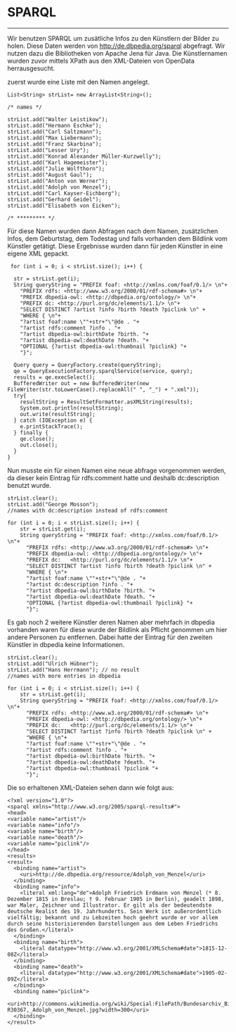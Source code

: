 # SPARQL

------------

Wir benutzen SPARQL um zusätliche Infos zu den Künstlern der Bilder zu holen. Diese Daten werden von http://de.dbpedia.org/sparql abgefragt. Wir nutzen dazu die Bibliotheken von Apache Jena für Java.
Die Künstlernamen wurden zuvor mittels XPath aus den XML-Dateien von OpenData herrausgesucht.


zuerst wurde eine Liste mit den Namen angelegt.    
 
    List<String> strList= new ArrayList<String>();

    /* names */

    strList.add("Walter Leistikow");
    strList.add("Hermann Eschke");
    strList.add("Carl Saltzmann");
    strList.add("Max Liebermann");
    strList.add("Franz Skarbina");
    strList.add("Lesser Ury");
    strList.add("Konrad Alexander Müller-Kurzwelly");
    strList.add("Karl Hagemeister");
    strList.add("Julie Wolfthorn");
    strList.add("August Gaul");
    strList.add("Anton von Werner");
    strList.add("Adolph von Menzel");
    strList.add("Carl Kayser-Eichberg");
    strList.add("Gerhard Geidel"); 
    strList.add("Elisabeth von Eicken"); 

    /* ********* */

Für diese Namen wurden dann Abfragen nach dem Namen, zusätzlichen Infos, dem Geburtstag, dem Todestag und falls vorhanden dem Bildlink vom Künstler getätigt.
Diese Ergebnisse wurden dann für jeden Künstler in eine eigene XML gepackt.


     for (int i = 0; i < strList.size(); i++) {

      str = strList.get(i);
      String queryString = "PREFIX foaf: <http://xmlns.com/foaf/0.1/> \n"+
        "PREFIX rdfs: <http://www.w3.org/2000/01/rdf-schema#> \n"+
        "PREFIX dbpedia-owl: <http://dbpedia.org/ontology/> \n"+
        "PREFIX dc:	<http://purl.org/dc/elements/1.1/> \n"+
        "SELECT DISTINCT ?artist ?info ?birth ?death ?piclink \n" +
        "WHERE { \n"+
        "?artist foaf:name \""+str+"\"@de . "+
        "?artist rdfs:comment ?info . "+
        "?artist dbpedia-owl:birthDate ?birth. "+
        "?artist dbpedia-owl:deathDate ?death. "+
        "OPTIONAL {?artist dbpedia-owl:thumbnail ?piclink} "+
        "}";
       
      Query query = QueryFactory.create(queryString);
      qe = QueryExecutionFactory.sparqlService(service, query);
      results = qe.execSelect();
      BufferedWriter out = new BufferedWriter(new FileWriter(str.toLowerCase().replaceAll(" ", "_") + ".xml"));
      try{
        resultString = ResultSetFormatter.asXMLString(results);
        System.out.println(resultString);
        out.write(resultString);
      } catch (IOException e) {
        e.printStackTrace();
      } finally {
        qe.close();
        out.close();
      }
    } 


Nun musste ein für einen Namen eine neue abfrage vorgenommen werden, da dieser kein Eintrag für rdfs:comment hatte und deshalb dc:description benutzt wurde.


    strList.clear(); 
    strList.add("George Mosson");
    //names with dc:description instead of rdfs:comment
    
    for (int i = 0; i < strList.size(); i++) {
        str = strList.get(i);
        String queryString = "PREFIX foaf: <http://xmlns.com/foaf/0.1/> \n"+
          "PREFIX rdfs: <http://www.w3.org/2000/01/rdf-schema#> \n"+
          "PREFIX dbpedia-owl: <http://dbpedia.org/ontology/> \n"+
          "PREFIX dc:	<http://purl.org/dc/elements/1.1/> \n"+
          "SELECT DISTINCT ?artist ?info ?birth ?death ?piclink \n" +
          "WHERE { \n"+
          "?artist foaf:name \""+str+"\"@de . "+
          "?artist dc:description ?info . "+
          "?artist dbpedia-owl:birthDate ?birth. "+
          "?artist dbpedia-owl:deathDate ?death. "+
          "OPTIONAL {?artist dbpedia-owl:thumbnail ?piclink} "+
          "}";

 Es gab noch 2 weitere Künstler deren Namen aber mehrfach in dbpedia vorhanden waren für diese wurde der Bildlink als Pflicht genommen um hier andere Personen zu entfernen. Dabei hatte der Eintrag für den zweiten Künstler in dbpedia keine Informationen.


    strList.clear();
    strList.add("Ulrich Hübner"); 
    strList.add("Hans Herrmann"); // no result
    //names with more entries in dbpedia
    
    for (int i = 0; i < strList.size(); i++) {
        str = strList.get(i);
        String queryString = "PREFIX foaf: <http://xmlns.com/foaf/0.1/> \n"+
          "PREFIX rdfs: <http://www.w3.org/2000/01/rdf-schema#> \n"+
          "PREFIX dbpedia-owl: <http://dbpedia.org/ontology/> \n"+
          "PREFIX dc:	<http://purl.org/dc/elements/1.1/> \n"+
          "SELECT DISTINCT ?artist ?info ?birth ?death ?piclink \n" +
          "WHERE { \n"+
          "?artist foaf:name \""+str+"\"@de . "+
          "?artist rdfs:comment ?info . "+
          "?artist dbpedia-owl:birthDate ?birth. "+
          "?artist dbpedia-owl:deathDate ?death. "+
          "?artist dbpedia-owl:thumbnail ?piclink "+
          "}";
         

Die so erhaltenen XML-Dateien sehen dann wie folgt aus:

    <?xml version="1.0"?>
	<sparql xmlns="http://www.w3.org/2005/sparql-results#">
 	<head>
    <variable name="artist"/>
    <variable name="info"/>
    <variable name="birth"/>
    <variable name="death"/>
    <variable name="piclink"/>
 	</head>
  	<results>
    <result>
      <binding name="artist">
        <uri>http://de.dbpedia.org/resource/Adolph_von_Menzel</uri>
      </binding>
      <binding name="info">
        <literal xml:lang="de">Adolph Friedrich Erdmann von Menzel (* 8. Dezember 1815 in Breslau; † 9. Februar 1905 in Berlin), geadelt 1898, war Maler, Zeichner und Illustrator. Er gilt als der bedeutendste deutsche Realist des 19. Jahrhunderts. Sein Werk ist außerordentlich vielfältig; bekannt und zu Lebzeiten hoch geehrt wurde er vor allem durch seine historisierenden Darstellungen aus dem Leben Friedrichs des Großen.</literal>
      </binding>
      <binding name="birth">
        <literal datatype="http://www.w3.org/2001/XMLSchema#date">1815-12-08Z</literal>
      </binding>
      <binding name="death">
        <literal datatype="http://www.w3.org/2001/XMLSchema#date">1905-02-09Z</literal>
      </binding>
      <binding name="piclink">
        <uri>http://commons.wikimedia.org/wiki/Special:FilePath/Bundesarchiv_Bild_183-R30367,_Adolph_von_Menzel.jpg?width=300</uri>
      </binding>
    </result>
  </results>
</sparql>
